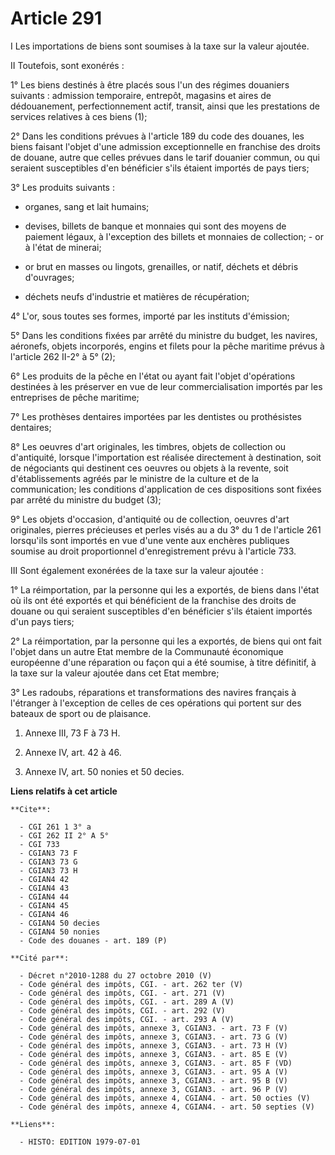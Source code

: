 # Article 291

I  Les importations de biens sont soumises à la taxe sur la valeur ajoutée.

II  Toutefois, sont exonérés :

1° Les biens destinés à être placés sous l'un des régimes douaniers suivants : admission temporaire, entrepôt, magasins et
aires de dédouanement, perfectionnement actif, transit, ainsi que les prestations de services relatives à ces biens (1);

2° Dans les conditions prévues à l'article 189 du code des douanes, les biens faisant l'objet d'une admission exceptionnelle
en franchise des droits de douane, autre que celles prévues dans le tarif douanier commun, ou qui seraient susceptibles d'en
bénéficier s'ils étaient importés de pays tiers;

3° Les produits suivants :

- organes, sang et lait humains;

- devises, billets de banque et monnaies qui sont des moyens de paiement légaux, à l'exception des billets et monnaies de
collection;     - or à l'état de minerai;

- or brut en masses ou lingots, grenailles, or natif, déchets et débris d'ouvrages;

- déchets neufs d'industrie et matières de récupération;

4° L'or, sous toutes ses formes, importé par les instituts d'émission;

5° Dans les conditions fixées par arrêté du ministre du budget, les navires, aéronefs, objets incorporés, engins et filets
pour la pêche maritime prévus à l'article 262 II-2° à 5° (2);

6° Les produits de la pêche en l'état ou ayant fait l'objet d'opérations destinées à les préserver en vue de leur
commercialisation importés par les entreprises de pêche maritime;

7° Les prothèses dentaires importées par les dentistes ou prothésistes dentaires;

8° Les oeuvres d'art originales, les timbres, objets de collection ou d'antiquité, lorsque l'importation est réalisée
directement à destination, soit de négociants qui destinent ces oeuvres ou objets à la revente, soit d'établissements agréés
par le ministre de la culture et de la communication; les conditions d'application de ces dispositions sont fixées par arrêté
du ministre du budget (3);

9° Les objets d'occasion, d'antiquité ou de collection, oeuvres d'art originales, pierres précieuses et perles visés au a du
3° du 1 de l'article 261 lorsqu'ils sont importés en vue d'une vente aux enchères publiques soumise au droit proportionnel
d'enregistrement prévu à l'article 733.

III  Sont également exonérées de la taxe sur la valeur ajoutée :

1° La réimportation, par la personne qui les a exportés, de biens dans l'état où ils ont été exportés et qui bénéficient de
la franchise des droits de douane ou qui seraient susceptibles d'en bénéficier s'ils étaient importés d'un pays tiers;

2° La réimportation, par la personne qui les a exportés, de biens qui ont fait l'objet dans un autre Etat membre de la
Communauté économique européenne d'une réparation ou façon qui a été soumise, à titre définitif, à la taxe sur la valeur
ajoutée dans cet Etat membre;

3° Les radoubs, réparations et transformations des navires français à l'étranger à l'exception de celles de ces opérations
qui portent sur des bateaux de sport ou de plaisance.

1)  Annexe III, 73 F à 73 H.

2)  Annexe IV, art. 42 à 46.

3)  Annexe IV, art. 50 nonies et 50 decies.

**Liens relatifs à cet article**

	**Cite**:

	  - CGI 261 1 3° a
	  - CGI 262 II 2° A 5°
	  - CGI 733
	  - CGIAN3 73 F
	  - CGIAN3 73 G
	  - CGIAN3 73 H
	  - CGIAN4 42
	  - CGIAN4 43
	  - CGIAN4 44
	  - CGIAN4 45
	  - CGIAN4 46
	  - CGIAN4 50 decies
	  - CGIAN4 50 nonies
	  - Code des douanes - art. 189 (P)

	**Cité par**:

	  - Décret n°2010-1288 du 27 octobre 2010 (V)
	  - Code général des impôts, CGI. - art. 262 ter (V)
	  - Code général des impôts, CGI. - art. 271 (V)
	  - Code général des impôts, CGI. - art. 289 A (V)
	  - Code général des impôts, CGI. - art. 292 (V)
	  - Code général des impôts, CGI. - art. 293 A (V)
	  - Code général des impôts, annexe 3, CGIAN3. - art. 73 F (V)
	  - Code général des impôts, annexe 3, CGIAN3. - art. 73 G (V)
	  - Code général des impôts, annexe 3, CGIAN3. - art. 73 H (V)
	  - Code général des impôts, annexe 3, CGIAN3. - art. 85 E (V)
	  - Code général des impôts, annexe 3, CGIAN3. - art. 85 F (VD)
	  - Code général des impôts, annexe 3, CGIAN3. - art. 95 A (V)
	  - Code général des impôts, annexe 3, CGIAN3. - art. 95 B (V)
	  - Code général des impôts, annexe 3, CGIAN3. - art. 96 P (V)
	  - Code général des impôts, annexe 4, CGIAN4. - art. 50 octies (V)
	  - Code général des impôts, annexe 4, CGIAN4. - art. 50 septies (V)

	**Liens**:

	  - HISTO: EDITION 1979-07-01
